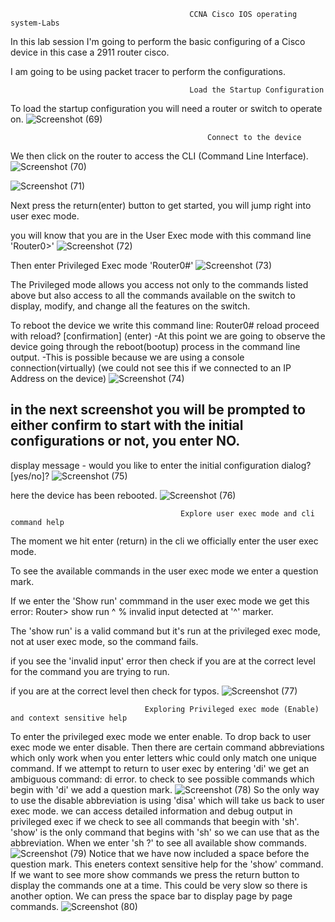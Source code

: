                                             CCNA Cisco IOS operating system-Labs


In this lab session I'm going to perform the basic configuring of a Cisco device in this case a 2911 router cisco.

I am going to be using packet tracer to perform the configurations.


                                            Load the Startup Configuration
To load the startup configuration you will need a router or switch to operate on.
![Screenshot (69)](https://raw.githubusercontent.com/AlexChirwa/CCNA-Cisco-IOS-operating-system/refs/heads/main/Screenshots/Screenshot%20(69).png)

                                                Connect to the device
We then click on the router to access the CLI (Command Line Interface).
![Screenshot (70)](https://raw.githubusercontent.com/AlexChirwa/CCNA-Cisco-IOS-operating-system/refs/heads/main/Screenshots/Screenshot%20(70).png)

![Screenshot (71)](https://raw.githubusercontent.com/AlexChirwa/CCNA-Cisco-IOS-operating-system/refs/heads/main/Screenshots/Screenshot%20(71).png)

Next press the return(enter) button to get started, you will jump right into user exec mode.

you will know that you are in the User Exec mode with this command line 'Router0>'
![Screenshot (72)](https://raw.githubusercontent.com/AlexChirwa/CCNA-Cisco-IOS-operating-system/refs/heads/main/Screenshots/Screenshot%20(72).png)

Then enter Privileged Exec mode 'Router0#'
![Screenshot (73)](https://raw.githubusercontent.com/AlexChirwa/CCNA-Cisco-IOS-operating-system/refs/heads/main/Screenshots/Screenshot%20(73).png)

The Privileged mode allows you access not only to the commands listed above but also access to all the commands available on the switch to display, modify, and change all the features on the switch.

To reboot the device we write this command line:
Router0# reload
proceed with reload? [confirmation] (enter)
-At this point we are going to observe the device going through the reboot(bootup) process in the command line output.
-This is possible because we are using a console connection(virtually) (we could not see this if we connected to an IP Address on the device)
![Screenshot (74)](https://raw.githubusercontent.com/AlexChirwa/CCNA-Cisco-IOS-operating-system/refs/heads/main/Screenshots/Screenshot%20(74).png)

in the next screenshot you will be prompted to either confirm to start with the initial configurations or not, you enter NO.
--
display message - would you like to enter the initial configuration dialog? [yes/no]?
![Screenshot (75)](https://raw.githubusercontent.com/AlexChirwa/CCNA-Cisco-IOS-operating-system/refs/heads/main/Screenshots/Screenshot%20(75).png)

here the device has been rebooted.
![Screenshot (76)](https://raw.githubusercontent.com/AlexChirwa/CCNA-Cisco-IOS-operating-system/refs/heads/main/Screenshots/Screenshot%20(76).png)

                                          Explore user exec mode and cli command help
The moment we hit enter (return) in the cli we officially enter the user exec mode.

To see the available commands in the user exec mode we enter a question mark.

If we enter the 'Show run' commmand in the user exec mode we get this error:
  Router> show run
               ^
  % invalid input detected at '^' marker.

The 'show run' is a valid command but it's run at the privileged exec mode, not at user exec mode, so the command fails.

if you see the 'invalid input' error then check if you are at the correct level for the command you are trying to run.

if you are at the correct level then check for typos.
![Screenshot (77)](https://raw.githubusercontent.com/AlexChirwa/CCNA-Cisco-IOS-operating-system/refs/heads/main/Screenshots/Screenshot%20(77).png)

                                  Exploring Privileged exec mode (Enable) and context sensitive help
To enter the privileged exec mode we enter enable.
To drop back to user exec mode we enter disable.
Then there are certain command abbreviations which only work when you enter letters whic could only match one unique command.
If we attempt to return to user exec by entering 'di' we get an ambiguous command: di error.
to check to see possible commands which begin with 'di' we add a question mark.
![Screenshot (78)](https://raw.githubusercontent.com/AlexChirwa/CCNA-Cisco-IOS-operating-system/refs/heads/main/Screenshots/Screenshot%20(78).png)
So the only way to use the disable abbreviation is using 'disa' which will take us back to user exec mode.
we can access detailed information and debug output in privileged exec if we check to see all commands that beegin with 'sh'.
'show' is the only command that begins with 'sh' so we can use that as the abbreviation.
When we enter 'sh ?' to see all available show commands. 
![Screenshot (79)](https://raw.githubusercontent.com/AlexChirwa/CCNA-Cisco-IOS-operating-system/refs/heads/main/Screenshots/Screenshot%20(79).png)
Notice that we have now included a space before the question mark. This eneters context sensitive help for the 'show' command.
If we want to see more show commands we press the return button to display the commands one at a time. This could be very slow so there is another option.
We can press the space bar to display page by page commands.
![Screenshot (80)](https://raw.githubusercontent.com/AlexChirwa/CCNA-Cisco-IOS-operating-system/refs/heads/main/Screenshots/Screenshot%20(80).png)

